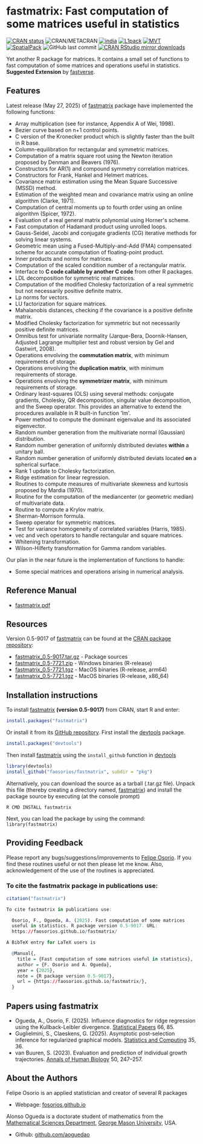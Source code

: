 # fastmatrix: Fast computation of some matrices useful in statistics

[![CRAN status](http://www.r-pkg.org/badges/version/fastmatrix)](https://cran.r-project.org/package=fastmatrix)
![CRAN/METACRAN](https://img.shields.io/cran/l/fastmatrix?color=informational)
[![india](https://img.shields.io/badge/Support-india-orange)](https://cran.r-project.org/package=india)
[![L1pack](https://img.shields.io/badge/Support-L1pack-orange)](https://cran.r-project.org/package=L1pack)
[![MVT](https://img.shields.io/badge/Support-MVT-orange)](https://cran.r-project.org/package=MVT)
[![SpatialPack](https://img.shields.io/badge/Support-SpatialPack-orange)](https://cran.r-project.org/package=SpatialPack)
![GitHub last commit](https://img.shields.io/github/last-commit/faosorios/fastmatrix)
[![CRAN RStudio mirror downloads](http://cranlogs.r-pkg.org/badges/fastmatrix)](https://cran.r-project.org/package=fastmatrix)

Yet another R package for matrices. It contains a small set of functions to fast computation of some matrices and operations useful in statistics. **Suggested Extension** by [fastverse](https://fastverse.github.io/fastverse/).

## Features

Latest release (May 27, 2025) of [fastmatrix](https://github.com/faosorios/fastmatrix) package have implemented the following functions:
* Array multiplication (see for instance, Appendix A of Wei, 1998).
* Bezier curve based on n+1 control points.
* C version of the Kronecker product which is slightly faster than the built in R base.
* Column-equilibration for rectangular and symmetric matrices.
* Computation of a matrix square root using the Newton iteration proposed by Denman and Beavers (1976).
* Constructors for AR(1) and compound symmetry correlation matrices.
* Constructors for Frank, Hankel and Helmert matrices.
* Covariance matrix estimation using the Mean Square Successive (MSSD) method.
* Estimation of the weighted mean and covariance matrix using an online algorithm (Clarke, 1971).
* Computation of central moments up to fourth order using an online algorithm (Spicer, 1972).
* Evaluation of a real general matrix polynomial using Horner's scheme.
* Fast computation of Hadamard product using unrolled loops.
* Gauss-Seidel, Jacobi and conjugate gradients (CG) iterative methods for solving linear systems.
* Geometric mean using a Fused-Multiply-and-Add (FMA) compensated scheme for accurate computation of floating-point product.
* Inner products and norms for matrices.
* Computation of the scaled condition number of a rectangular matrix.
* Interface to **C code callable by another C code** from other R packages.
* LDL decomposition for symmetric real matrices.
* Computation of the modified Cholesky factorization of a real symmetric but not necessarily positive definite matrix.
* Lp norms for vectors.
* LU factorization for square matrices.
* Mahalanobis distances, checking if the covariance is a positive definite matrix.
* Modified Cholesky factorization for symmetric but not necessarily positive definite matrices.
* Omnibus test for univariate normality (Jarque-Bera, Doornik-Hansen, Adjusted Lagrange multiplier test and robust version by Gel and Gastwirt, 2008).
* Operations envolving the **commutation matrix**, with minimum requirements of storage.
* Operations envolving the **duplication matrix**, with minimum requirements of storage.
* Operations envolving the **symmetrizer matrix**, with minimum requirements of storage.
* Ordinary least-squares (OLS) using several methods: conjugate gradients, Cholesky, QR decomposition, singular value decomposition, and the Sweep operator. This provides an alternative to extend the procedures available in R built-in function 'lm'.
* Power method to compute the dominant eigenvalue and its associated eigenvector.
* Random number generation from the multivariate normal (Gaussian) distribution.
* Random number generation of uniformly distributed deviates **within** a unitary ball.
* Random number generation of uniformly distributed deviats located **on** a spherical surface.
* Rank 1 update to Cholesky factorization.
* Ridge estimation for linear regression.
* Routines to compute measures of multivariate skewness and kurtosis proposed by Mardia (1970).
* Routine for the computation of the mediancenter (or geometric median) of multivariate data.
* Routine to compute a Krylov matrix.
* Sherman-Morrison formula.
* Sweep operator for symmetric matrices.
* Test for variance homogeneity of correlated variables (Harris, 1985).
* vec and vech operators to handle rectangular and square matrices.
* Whitening transformation.
* Wilson-Hilferty transformation for Gamma random variables.

Our plan in the near future is the implementation of functions to handle:
* Some special matrices and operations arising in numerical analysis.

## Reference Manual

* [fastmatrix.pdf](https://cran.r-project.org/web/packages/fastmatrix/fastmatrix.pdf)

## Resources

Version 0.5-9017 of [fastmatrix](https://github.com/faosorios/fastmatrix) can be found at the [CRAN package repository](https://cran.r-project.org/package=fastmatrix):

* [fastmatrix_0.5-9017.tar.gz](https://cran.r-project.org/src/contrib/fastmatrix_0.5-9017.tar.gz) - Package sources
* [fastmatrix_0.5-7721.zip](https://cran.r-project.org/bin/windows/contrib/4.4/fastmatrix_0.5-7721.zip) - Windows binaries (R-release)
* [fastmatrix_0.5-7721.tgz](https://cran.r-project.org/bin/macosx/big-sur-arm64/contrib/4.4/fastmatrix_0.5-7721.tgz) - MacOS binaries (R-release, arm64)
* [fastmatrix_0.5-7721.tgz](https://cran.r-project.org/bin/macosx/big-sur-x86_64/contrib/4.4/fastmatrix_0.5-7721.tgz) - MacOS binaries (R-release, x86_64)

## Installation instructions

To install [fastmatrix](https://github.com/faosorios/fastmatrix) **(version 0.5-9017)** from CRAN, start R and enter:
```r
install.packages("fastmatrix")
```

Or install it from its [GitHub repository](https://github.com/faosorios/fastmatrix). First install the [devtools](https://devtools.r-lib.org/) package.
```r
install.packages("devtools")
```

Then install [fastmatrix](https://github.com/faosorios/fastmatrix) using the `install_github` function in [devtools](https://devtools.r-lib.org/)
```r
library(devtools)
install_github("faosorios/fastmatrix", subdir = "pkg")
```

Alternatively, you can download the source as a tarball (.tar.gz file). Unpack this file (thereby creating a directory named, [fastmatrix](https://github.com/faosorios/fastmatrix)) and install the package source by executing (at the console prompt)
```
R CMD INSTALL fastmatrix
```

Next, you can load the package by using the command: `library(fastmatrix)`

## Providing Feedback

Please report any bugs/suggestions/improvements to [Felipe Osorio](https://faosorios.github.io/). If you find these routines useful or not then please let me know. Also, acknowledgement of the use of the routines is appreciated.

### To cite the fastmatrix package in publications use:
``` r
citation("fastmatrix")

To cite fastmatrix in publications use:

  Osorio, F., Ogueda, A. (2025). Fast computation of some matrices
  useful in statistics. R package version 0.5-9017. URL:
  https://faosorios.github.io/fastmatrix/

A BibTeX entry for LaTeX users is

  @Manual{,
    title = {Fast computation of some matrices useful in statistics},
    author = {F. Osorio and A. Ogueda},
    year = {2025},
    note = {R package version 0.5-9017},
    url = {https://faosorios.github.io/fastmatrix/},
  }
```
## Papers using fastmatrix
- Ogueda, A., Osorio, F. (2025). Influence diagnostics for ridge regression using the Kullback-Leibler divergence. [Statistical Papers](https://doi.org/10.1007/s00362-025-01701-1) 66, 85.
- Guglielmini, S., Claeskens, G. (2025). Asymptotic post-selection inference for regularized graphical models. [Statistics and Computing](https://doi.org/10.1007/s11222-025-10564-3) 35, 36.
- van Buuren, S. (2023). Evaluation and prediction of individual growth trajectories. [Annals of Human Biology](https://doi.org/10.1080/03014460.2023.2190619) 50, 247–257.

## About the Authors

Felipe Osorio is an applied statistician and creator of several R packages
* Webpage: [fosorios.github.io](https://faosorios.github.io/)

Alonso Ogueda is a doctorate student of mathematics from the [Mathematical Sciences Department](https://catalog.gmu.edu/colleges-schools/science/mathematical-sciences/), [George Mason University](https://www2.gmu.edu/), USA.
* Github: [github.com/aoguedao](https://github.com/aoguedao)
